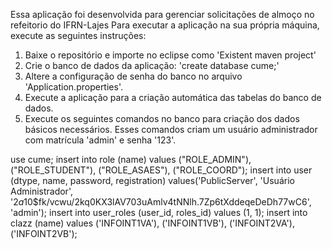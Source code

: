 Essa aplicação foi desenvolvida para gerenciar solicitações de almoço no refeitorio do IFRN-Lajes
Para executar a aplicação na sua própria máquina, execute as seguintes instruções:

1. Baixe o repositório e importe no eclipse como 'Existent maven project'
2. Crie o banco de dados da aplicação: 'create database cume;'
3. Altere a configuração de senha do banco no arquivo 'Application.properties'.
4. Execute a aplicação para a criação automática das tabelas do banco de dados.
5. Execute os seguintes comandos no banco para criação dos dados básicos necessários. Esses comandos criam um usuário administrador com matrícula 'admin' e senha '123'.

use cume;
insert into role (name) values ("ROLE_ADMIN"), ("ROLE_STUDENT"), ("ROLE_ASAES"), ("ROLE_COORD");
insert into user (dtype, name, password, registration) values('PublicServer', 'Usuário Administrador', '$2a$10$fk/vcwu/2kq0KX3lAV703uAmlv4tNNlh.7Zp6tXddeqeDeDh77wC6', 'admin');
insert into user_roles (user_id, roles_id) values (1, 1);
insert into clazz (name) values ('INFOINT1VA'), ('INFOINT1VB'), ('INFOINT2VA'), ('INFOINT2VB');
